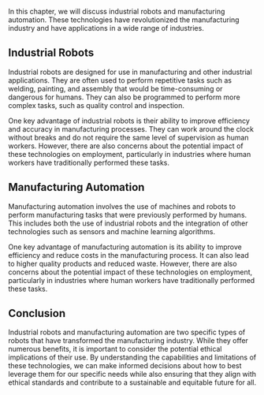 
In this chapter, we will discuss industrial robots and manufacturing automation. These technologies have revolutionized the manufacturing industry and have applications in a wide range of industries.

Industrial Robots
-----------------

Industrial robots are designed for use in manufacturing and other industrial applications. They are often used to perform repetitive tasks such as welding, painting, and assembly that would be time-consuming or dangerous for humans. They can also be programmed to perform more complex tasks, such as quality control and inspection.

One key advantage of industrial robots is their ability to improve efficiency and accuracy in manufacturing processes. They can work around the clock without breaks and do not require the same level of supervision as human workers. However, there are also concerns about the potential impact of these technologies on employment, particularly in industries where human workers have traditionally performed these tasks.

Manufacturing Automation
------------------------

Manufacturing automation involves the use of machines and robots to perform manufacturing tasks that were previously performed by humans. This includes both the use of industrial robots and the integration of other technologies such as sensors and machine learning algorithms.

One key advantage of manufacturing automation is its ability to improve efficiency and reduce costs in the manufacturing process. It can also lead to higher quality products and reduced waste. However, there are also concerns about the potential impact of these technologies on employment, particularly in industries where human workers have traditionally performed these tasks.

Conclusion
----------

Industrial robots and manufacturing automation are two specific types of robots that have transformed the manufacturing industry. While they offer numerous benefits, it is important to consider the potential ethical implications of their use. By understanding the capabilities and limitations of these technologies, we can make informed decisions about how to best leverage them for our specific needs while also ensuring that they align with ethical standards and contribute to a sustainable and equitable future for all.

